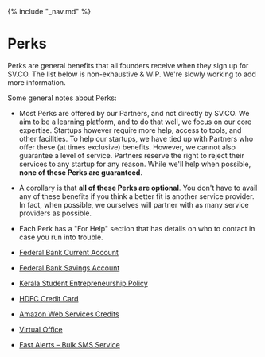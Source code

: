 {% include "_nav.md" %}

# Perks

Perks are general benefits that all founders receive when they sign up for SV.CO. The list below is non-exhaustive & WIP. We're slowly working to add more information.

Some general notes about Perks:

* Most Perks are offered by our Partners, and not directly by SV.CO. We aim to be a learning platform, and to do that well, we focus on our core expertise. Startups however require more help, access to tools, and other facilities. To help our startups, we have tied up with Partners who offer these (at times exclusive) benefits. However, we cannot also guarantee a level of service. Partners reserve the right to reject their services to any startup for any reason. While we'll help when possible, **none of these Perks are guaranteed**.
* A corollary is that **all of these Perks are optional**. You don't have to avail any of these benefits if you think a better fit is another service provider. In fact, when possible, we ourselves will partner with as many service providers as possible.
* Each Perk has a "For Help" section that has details on who to contact in case you run into trouble.

* [Federal Bank Current Account](perks/8.1-federal-bank-current-account)
* [Federal Bank Savings Account](perks/8.2-federal-bank-savings-account.md)
* [Kerala Student Entrepreneurship Policy](perks/8.3-kerala-sep.md)
* [HDFC Credit Card](perks/8.4-hdfc-credit-card)
* [Amazon Web Services Credits](perks/8.5-aws.md)
* [Virtual Office](perks/8.6-virtual-office.md)
* [Fast Alerts – Bulk SMS Service](perks/8.7-fast-alerts.md) 
